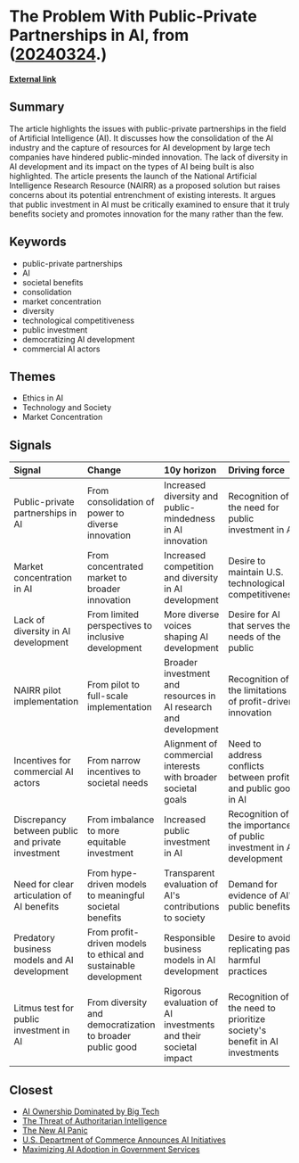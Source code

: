 # __The Problem With Public-Private Partnerships in AI__, from ([20240324](https://kghosh.substack.com/p/20240324).)

__[External link](https://foreignpolicy.com/2024/02/12/ai-public-private-partnerships-task-force-nairr/?utm_source=substack&utm_medium=email)__



## Summary

The article highlights the issues with public-private partnerships in the field of Artificial Intelligence (AI). It discusses how the consolidation of the AI industry and the capture of resources for AI development by large tech companies have hindered public-minded innovation. The lack of diversity in AI development and its impact on the types of AI being built is also highlighted. The article presents the launch of the National Artificial Intelligence Research Resource (NAIRR) as a proposed solution but raises concerns about its potential entrenchment of existing interests. It argues that public investment in AI must be critically examined to ensure that it truly benefits society and promotes innovation for the many rather than the few.

## Keywords

* public-private partnerships
* AI
* societal benefits
* consolidation
* market concentration
* diversity
* technological competitiveness
* public investment
* democratizing AI development
* commercial AI actors

## Themes

* Ethics in AI
* Technology and Society
* Market Concentration

## Signals

| Signal                                            | Change                                                           | 10y horizon                                                     | Driving force                                                             |
|:--------------------------------------------------|:-----------------------------------------------------------------|:----------------------------------------------------------------|:--------------------------------------------------------------------------|
| Public-private partnerships in AI                 | From consolidation of power to diverse innovation                | Increased diversity and public-mindedness in AI innovation      | Recognition of the need for public investment in AI                       |
| Market concentration in AI                        | From concentrated market to broader innovation                   | Increased competition and diversity in AI development           | Desire to maintain U.S. technological competitiveness                     |
| Lack of diversity in AI development               | From limited perspectives to inclusive development               | More diverse voices shaping AI development                      | Desire for AI that serves the needs of the public                         |
| NAIRR pilot implementation                        | From pilot to full-scale implementation                          | Broader investment and resources in AI research and development | Recognition of the limitations of profit-driven innovation                |
| Incentives for commercial AI actors               | From narrow incentives to societal needs                         | Alignment of commercial interests with broader societal goals   | Need to address conflicts between profit and public good in AI            |
| Discrepancy between public and private investment | From imbalance to more equitable investment                      | Increased public investment in AI                               | Recognition of the importance of public investment in AI development      |
| Need for clear articulation of AI benefits        | From hype-driven models to meaningful societal benefits          | Transparent evaluation of AI's contributions to society         | Demand for evidence of AI's public benefits                               |
| Predatory business models and AI development      | From profit-driven models to ethical and sustainable development | Responsible business models in AI development                   | Desire to avoid replicating past harmful practices                        |
| Litmus test for public investment in AI           | From diversity and democratization to broader public good        | Rigorous evaluation of AI investments and their societal impact | Recognition of the need to prioritize society's benefit in AI investments |

## Closest

* [AI Ownership Dominated by Big Tech](d130f601121a2b6afde583e5960ed783)
* [The Threat of Authoritarian Intelligence](0ba4fa557cd2aae4760bd7a2abca844e)
* [The New AI Panic](3c87907a359edc6a80187a597d0c3074)
* [U.S. Department of Commerce Announces AI Initiatives](fa4fc4145d0de8fe7d6c3a734a47557f)
* [Maximizing AI Adoption in Government Services](953521f099a7344b89a76fbdefbbc71c)